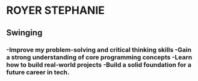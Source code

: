# ROYER STEPHANIE

## Swinging


### -Improve my problem-solving and critical thinking skills -Gain a strong understanding of core programming concepts -Learn how to build real-world projects -Build a solid foundation for a future career in tech.

